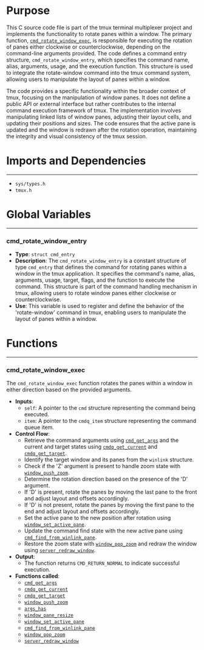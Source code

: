 # Purpose
This C source code file is part of the tmux terminal multiplexer project and implements the functionality to rotate panes within a window. The primary function, [`cmd_rotate_window_exec`](#cmd_rotate_window_exec), is responsible for executing the rotation of panes either clockwise or counterclockwise, depending on the command-line arguments provided. The code defines a command entry structure, `cmd_rotate_window_entry`, which specifies the command name, alias, arguments, usage, and the execution function. This structure is used to integrate the rotate-window command into the tmux command system, allowing users to manipulate the layout of panes within a window.

The code provides a specific functionality within the broader context of tmux, focusing on the manipulation of window panes. It does not define a public API or external interface but rather contributes to the internal command execution framework of tmux. The implementation involves manipulating linked lists of window panes, adjusting their layout cells, and updating their positions and sizes. The code ensures that the active pane is updated and the window is redrawn after the rotation operation, maintaining the integrity and visual consistency of the tmux session.
# Imports and Dependencies

---
- `sys/types.h`
- `tmux.h`


# Global Variables

---
### cmd_rotate_window_entry
- **Type**: `struct cmd_entry`
- **Description**: The `cmd_rotate_window_entry` is a constant structure of type `cmd_entry` that defines the command for rotating panes within a window in the tmux application. It specifies the command's name, alias, arguments, usage, target, flags, and the function to execute the command. This structure is part of the command handling mechanism in tmux, allowing users to rotate window panes either clockwise or counterclockwise.
- **Use**: This variable is used to register and define the behavior of the 'rotate-window' command in tmux, enabling users to manipulate the layout of panes within a window.


# Functions

---
### cmd_rotate_window_exec<!-- {{#callable:cmd_rotate_window_exec}} -->
The `cmd_rotate_window_exec` function rotates the panes within a window in either direction based on the provided arguments.
- **Inputs**:
    - `self`: A pointer to the `cmd` structure representing the command being executed.
    - `item`: A pointer to the `cmdq_item` structure representing the command queue item.
- **Control Flow**:
    - Retrieve the command arguments using [`cmd_get_args`](cmd.c.driver.md#cmd_get_args) and the current and target states using [`cmdq_get_current`](cmd-queue.c.driver.md#cmdq_get_current) and [`cmdq_get_target`](cmd-queue.c.driver.md#cmdq_get_target).
    - Identify the target window and its panes from the `winlink` structure.
    - Check if the 'Z' argument is present to handle zoom state with [`window_push_zoom`](window.c.driver.md#window_push_zoom).
    - Determine the rotation direction based on the presence of the 'D' argument.
    - If 'D' is present, rotate the panes by moving the last pane to the front and adjust layout and offsets accordingly.
    - If 'D' is not present, rotate the panes by moving the first pane to the end and adjust layout and offsets accordingly.
    - Set the active pane to the new position after rotation using [`window_set_active_pane`](window.c.driver.md#window_set_active_pane).
    - Update the command find state with the new active pane using [`cmd_find_from_winlink_pane`](cmd-find.c.driver.md#cmd_find_from_winlink_pane).
    - Restore the zoom state with [`window_pop_zoom`](window.c.driver.md#window_pop_zoom) and redraw the window using [`server_redraw_window`](server-fn.c.driver.md#server_redraw_window).
- **Output**:
    - The function returns `CMD_RETURN_NORMAL` to indicate successful execution.
- **Functions called**:
    - [`cmd_get_args`](cmd.c.driver.md#cmd_get_args)
    - [`cmdq_get_current`](cmd-queue.c.driver.md#cmdq_get_current)
    - [`cmdq_get_target`](cmd-queue.c.driver.md#cmdq_get_target)
    - [`window_push_zoom`](window.c.driver.md#window_push_zoom)
    - [`args_has`](arguments.c.driver.md#args_has)
    - [`window_pane_resize`](tmux.h.driver.md#window_pane_resize)
    - [`window_set_active_pane`](window.c.driver.md#window_set_active_pane)
    - [`cmd_find_from_winlink_pane`](cmd-find.c.driver.md#cmd_find_from_winlink_pane)
    - [`window_pop_zoom`](window.c.driver.md#window_pop_zoom)
    - [`server_redraw_window`](server-fn.c.driver.md#server_redraw_window)


